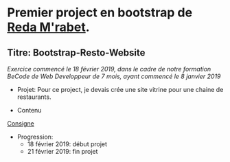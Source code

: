 
Premier project en bootstrap de [Reda M'rabet](https://github.com/redamrabet).
=================================

Titre: Bootstrap-Resto-Website
----------------------------------

*Exercice commencé le 18 février 2019, dans le cadre de notre formation BeCode de Web Developpeur de 7 mois, ayant commencé le 8 janvier 2019*


* Projet:
Pour ce project, je devais crée une site vitrine pour une chaine de restaurants.


* Contenu

[Consigne](https://github.com/becodeorg/BXL-Johnson-3.9/tree/master/Projets/Restaurant_Bootstrap)


* Progression: 
	* 18 février 2019: début projet
	* 21 février 2019: fin projet
